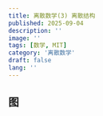 ```yaml
---
title: 离散数学(3) 离散结构
published: 2025-09-04
description: ''
image: ''
tags: [数学, MIT]
category: '离散数学'
draft: false 
lang: ''
---
```


## 图
